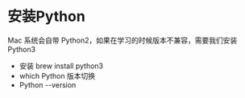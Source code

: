 # 安装Python
 Mac 系统会自带 Python2，如果在学习的时候版本不兼容，需要我们安装Python3
  
  - 安装 brew install python3
  - which Python 版本切换
  - Python --version

  

